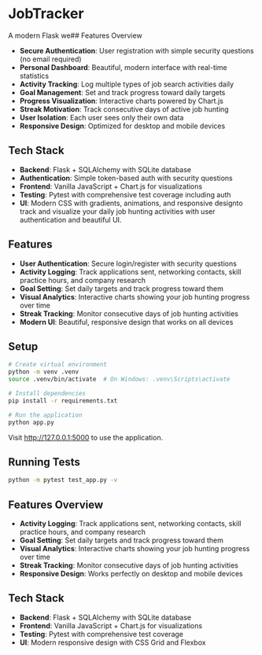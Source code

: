 # JobTracker

A modern Flask we## Features Overview

-   **Secure Authentication**: User registration with simple security questions (no email required)
-   **Personal Dashboard**: Beautiful, modern interface with real-time statistics
-   **Activity Tracking**: Log multiple types of job search activities daily
-   **Goal Management**: Set and track progress toward daily targets
-   **Progress Visualization**: Interactive charts powered by Chart.js
-   **Streak Motivation**: Track consecutive days of active job hunting
-   **User Isolation**: Each user sees only their own data
-   **Responsive Design**: Optimized for desktop and mobile devices

## Tech Stack

-   **Backend**: Flask + SQLAlchemy with SQLite database
-   **Authentication**: Simple token-based auth with security questions
-   **Frontend**: Vanilla JavaScript + Chart.js for visualizations
-   **Testing**: Pytest with comprehensive test coverage including auth
-   **UI**: Modern CSS with gradients, animations, and responsive designto track and visualize your daily job hunting activities with user authentication and beautiful UI.

## Features

-   **User Authentication**: Secure login/register with security questions
-   **Activity Logging**: Track applications sent, networking contacts, skill practice hours, and company research
-   **Goal Setting**: Set daily targets and track progress toward them
-   **Visual Analytics**: Interactive charts showing your job hunting progress over time
-   **Streak Tracking**: Monitor consecutive days of job hunting activities
-   **Modern UI**: Beautiful, responsive design that works on all devices

## Setup

```bash
# Create virtual environment
python -m venv .venv
source .venv/bin/activate  # On Windows: .venv\Scripts\activate

# Install dependencies
pip install -r requirements.txt

# Run the application
python app.py
```

Visit http://127.0.0.1:5000 to use the application.

## Running Tests

```bash
python -m pytest test_app.py -v
```

## Features Overview

-   **Activity Logging**: Track applications sent, networking contacts, skill practice hours, and company research
-   **Goal Setting**: Set daily targets and track progress toward them
-   **Visual Analytics**: Interactive charts showing your job hunting progress over time
-   **Streak Tracking**: Monitor consecutive days of job hunting activities
-   **Responsive Design**: Works perfectly on desktop and mobile devices

## Tech Stack

-   **Backend**: Flask + SQLAlchemy with SQLite database
-   **Frontend**: Vanilla JavaScript + Chart.js for visualizations
-   **Testing**: Pytest with comprehensive test coverage
-   **UI**: Modern responsive design with CSS Grid and Flexbox
